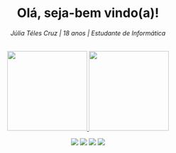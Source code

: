 <div align="center">

  <!--Informações pessoais-->
  <h1>Olá, seja-bem vindo(a)!</h1>
  <h6>Júlia Téles Cruz | 18 anos | Estudante de Informática</h6>

  <!--Informações sobre os códigos no github-->
  <a href="https://github.com/JuliaTeles">
  <img height="180em" src="https://github-readme-stats.vercel.app/api?username=JuliaTeles&show_icons=true&theme=dracula&include_all_commits=true&count_private=true"/>
  <img height="180em" src="https://github-readme-stats.vercel.app/api/top-langs/?username=JuliaTeles&layout=compact&langs_count=7&theme=dracula&include_all_commits=true&count_private=true""/>

  <!--Informações para contato-->
  <a href="https://www.instagram.com/july.css/" target="_blank"><img src="https://img.shields.io/badge/-Instagram-%23E4405F?style=for-the-badge&logo=instagram&logoColor=white" target="_blank"></a>
  <a href = "mailto:juliatelescruz@protonmail.com"><img src="https://img.shields.io/badge/ProtonMail-8B89CC?style=for-the-badge&logo=protonmail&logoColor=white" target="_blank"></a>
  <a href="https://www.linkedin.com/in/j%C3%BAlia-teles-cruz-62941918a/" target="_blank"><img src="https://img.shields.io/badge/-LinkedIn-%230077B5?style=for-the-badge&logo=linkedin&logoColor=white" target="_blank"></a> 
  <a href="https://www.tinkercad.com/users/gsi2KWmekBK?category=circuits" target="_blank"><img src="https://img.shields.io/badge/-Tinkercad-00979D?style=for-the-badge&logo=Arduino&logoColor=white" target="_blank"></a> 
  
 
</div>
